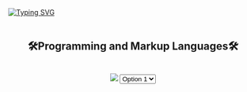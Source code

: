 <!DOCTYPE html>
<html>
<body>
<a href="https://git.io/typing-svg"><img src="https://readme-typing-svg.demolab.com?font=arial&weight=700&pause=1000&color=21F7EE&background=FFFFFF00&random=false&width=435&separator=%3C&lines=Console.WriteLine(%22Hi!+My+name+is+Jose%F0%9F%91%8B%F0%9F%8F%BC%F0%9F%98%81%22);" alt="Typing SVG" /></a>
<br>
<br>
<h2 align="center">🛠️Programming and Markup Languages🛠️</h2>
<br>
<div align="center">
<img src="https://skillicons.dev/icons?i=html,css,cs,js,bootstrap"/>

<select name="dropdown">
  <option value="option1">Option 1</option>
  <option value="option2">Option 2</option>
  <option value="option3">Option 3</option>
  <option value="option4">Option 4</option>
</select>

</body>
</html>


